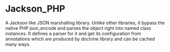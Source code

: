 # Jackson_PHP

A Jackson like JSON marshalling library. Unlike other libraries, it bypass the native PHP json_encode and parses the object right into named class instances. It defines a parser for it and get its configuration from annotations which are produced by doctrine library and can be cached many ways.
